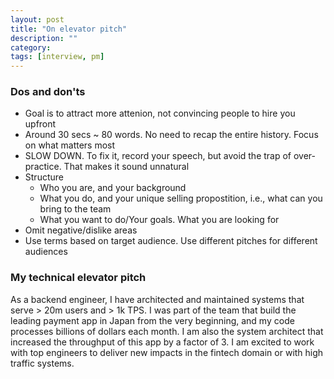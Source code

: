 ```yaml
---
layout: post
title: "On elevator pitch" 
description: ""
category: 
tags: [interview, pm]
--- 
```


### Dos and don'ts

* Goal is to attract more attenion, not convincing people to hire you upfront
* Around 30 secs ~ 80 words. No need to recap the entire history. Focus on what matters most
* SLOW DOWN. To fix it, record your speech, but avoid the trap of over-practice. That makes it sound unnatural
* Structure 
  * Who you are, and your background
  * What you do, and your unique selling propostition, i.e., what can you bring to the team
  * What you want to do/Your goals. What you are looking for
* Omit negative/dislike areas
* Use terms based on target audience. Use different pitches for different audiences

### My technical elevator pitch

As a backend engineer, I have architected and maintained systems that serve > 20m users and > 1k TPS. I was part of the team that build the leading payment app in Japan from the very beginning, and my code processes billions of dollars each month. I am also the system architect that increased the throughput of this app by a factor of 3. I am excited to work with top engineers to deliver new impacts in the fintech domain or with high traffic systems.



